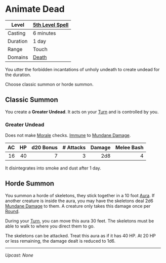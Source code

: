 # Animate Dead

| Level    | [5th Level Spell](../../Spell%20Level.md) |
| -------- | ----------------------------------------- |
| Casting  | 6 minutes                                 |
| Duration | 1 day                                     |
| Range    | Touch                                     |
| Domains  | [Death](../../Spell%20Domains/Death.md)   |

You utter the forbidden incantations of unholy undeath to create undead for the duration.

Choose classic summon or horde summon.

## Classic Summon

You create a **Greater Undead**. It acts on your [Turn](../../../../Game%20Procedures/Core%20Procedures/Turn.md) and is controlled by you.

### Greater Undead

Does not make [Morale](../../../../Game%20Procedures/Social%20Procedures/Morale.md) checks. [Immune](../../../../Game%20Procedures/Conditions/Immune.md) to [Mundane Damage](../../../../Game%20Procedures/Combat/Damage%20Types/Mundane%20Damage.md).

|  AC |  HP | d20 Bonus | # Attacks | Damage | Melee Bash |
| --: | --: | --------: | --------: | -----: | ---------: |
|  16 |  40 |         7 |         3 |    2d8 |          4 |

It disintegrates into smoke and dust after 1 day.

## Horde Summon

You summon a horde of skeletons, they stick together in a 10 foot [Aura](../../Areas%20of%20Effect/Aura.md). If another creature is inside the aura, you may have the skeletons deal 2d6 [Mundane Damage](../../../../Game%20Procedures/Combat/Damage%20Types/Mundane%20Damage.md) to them. A creature only takes this damage once per [Round](../../../../Game%20Procedures/Core%20Procedures/Round.md).

During your [Turn](../../../../Game%20Procedures/Core%20Procedures/Turn.md), you can move this aura 30 feet. The skeletons must be able to walk to where you direct them to go.

The skeletons can be attacked. Treat this aura as if it has 40 HP. At 20 HP or less remaining, the damage dealt is reduced to 1d6.

---
*Upcast: None*

